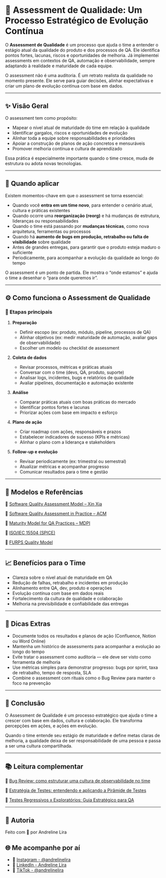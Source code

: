 # 🧪 Assessment de Qualidade: Um Processo Estratégico de Evolução Contínua  

O **Assessment de Qualidade** é um processo que ajuda o time a entender o estágio atual da qualidade do produto e dos processos de QA. Ele identifica pontos fortes, lacunas, riscos e oportunidades de melhoria. Já implementei assessments em contextos de QA, automação e observabilidade, sempre adaptando à realidade e maturidade de cada equipe.  

O assessment não é uma auditoria. É um retrato realista da qualidade no momento presente. Ele serve para guiar decisões, alinhar expectativas e criar um plano de evolução contínua com base em dados.  

---

## ✨ Visão Geral  

O assessment tem como propósito:  
- Mapear o nível atual de maturidade do time em relação à qualidade  
- Identificar gargalos, riscos e oportunidades de evolução  
- Alinhar toda a equipe sobre responsabilidades e prioridades  
- Apoiar a construção de planos de ação concretos e mensuráveis  
- Promover melhoria contínua e cultura de aprendizado  

Essa prática é especialmente importante quando o time cresce, muda de estrutura ou adota novas tecnologias.  

---

## 🧭 Quando aplicar  

Existem momentos-chave em que o assessment se torna essencial:  
- Quando você **entra em um time novo**, para entender o cenário atual, cultura e práticas existentes  
- Quando ocorre uma **reorganização (reorg)** e há mudanças de estrutura, lideranças ou responsabilidades  
- Quando o time está passando por **mudanças técnicas**, como nova arquitetura, ferramentas ou processos  
- Quando há **aumento de bugs em produção, retrabalho ou falta de visibilidade** sobre qualidade  
- Antes de grandes entregas, para garantir que o produto esteja maduro o suficiente  
- Periodicamente, para acompanhar a evolução da qualidade ao longo do tempo  

O assessment é um ponto de partida. Ele mostra o “onde estamos” e ajuda o time a desenhar o “para onde queremos ir”.  

---

## ⚙️ Como funciona o Assessment de Qualidade  

### 📆 Etapas principais  

1. **Preparação**  
   - Definir escopo (ex: produto, módulo, pipeline, processos de QA)  
   - Alinhar objetivos (ex: medir maturidade de automação, avaliar gaps de observabilidade)  
   - Escolher um modelo ou checklist de assessment  

2. **Coleta de dados**  
   - Revisar processos, métricas e práticas atuais  
   - Conversar com o time (devs, QA, produto, suporte)  
   - Analisar logs, incidentes, bugs e relatórios de qualidade  
   - Avaliar pipelines, documentação e automação existente  

3. **Análise**  
   - Comparar práticas atuais com boas práticas do mercado  
   - Identificar pontos fortes e lacunas  
   - Priorizar ações com base em impacto e esforço  

4. **Plano de ação**  
   - Criar roadmap com ações, responsáveis e prazos  
   - Estabelecer indicadores de sucesso (KPIs e métricas)  
   - Alinhar o plano com a liderança e stakeholders  

5. **Follow-up e evolução**  
   - Revisar periodicamente (ex: trimestral ou semestral)  
   - Atualizar métricas e acompanhar progresso  
   - Comunicar resultados para o time e gestão  

---

## 🧩 Modelos e Referências  

🔗 [Software Quality Assessment Model – Xin Xia](https://xin-xia.github.io/publication/scis181.pdf  
)  

🔗 [Software Quality Assessment in Practice – ACM](https://dl.acm.org/doi/10.1145/3239235.3268922  
)  

🔗 [Maturity Model for QA Practices – MDPI](https://www.mdpi.com/2079-8954/11/9/464  
)  

🔗 [ISO/IEC 15504 (SPICE)](https://pt.wikipedia.org/wiki/ISO/IEC_15504  
)  

🔗 [FURPS Quality Model](https://en.wikipedia.org/wiki/FURPS  
)  

---

## 📈 Benefícios para o Time  

- Clareza sobre o nível atual de maturidade em QA  
- Redução de falhas, retrabalho e incidentes em produção  
- Alinhamento entre QA, dev, produto e operações  
- Evolução contínua com base em dados reais  
- Fortalecimento da cultura de qualidade e colaboração  
- Melhoria na previsibilidade e confiabilidade das entregas  

---

## 💬 Dicas Extras  

- Documente todos os resultados e planos de ação (Confluence, Notion ou Word Online)  
- Mantenha um histórico de assessments para acompanhar a evolução ao longo do tempo  
- Evite tratar o assessment como auditoria — ele deve ser visto como ferramenta de melhoria  
- Use métricas simples para demonstrar progresso: bugs por sprint, taxa de retrabalho, tempo de resposta, SLA  
- Combine o assessment com rituais como o Bug Review para manter o foco na prevenção  

---

## 📌 Conclusão  

O Assessment de Qualidade é um processo estratégico que ajuda o time a crescer com base em dados, cultura e colaboração. Ele transforma percepções em ações, e ações em evolução.  

Quando o time entende seu estágio de maturidade e define metas claras de melhoria, a qualidade deixa de ser responsabilidade de uma pessoa e passa a ser uma cultura compartilhada.  

---

## 📚 Leitura complementar  

🔗 [Bug Review: como estruturar uma cultura de observabilidade no time](https://github.com/andreline/bug-review/tree/main  
)  

🔗 [Estratégia de Testes: entendendo e aplicando a Pirâmide de Testes](https://github.com/andreline/estrategia-teste/tree/main  
)  

🔗 [Testes Regressivos x Exploratórios: Guia Estratégico para QA](https://github.com/andreline/regressivo-vs-exploratorio/tree/main  
)  

---

## 📸 Autoria  
Feito com 💜 por Andreline Lira
## 🌐 Me acompanhe por aí

- 📸 [Instagram - @andrelinelira](https://www.instagram.com/andrelinelira)
- 💼 [LinkedIn - Andreline Lira](https://www.linkedin.com/in/andrelineflira/)
- 🎥 [TikTok - @andrelinelira](https://www.tiktok.com/@andrelinelira)
